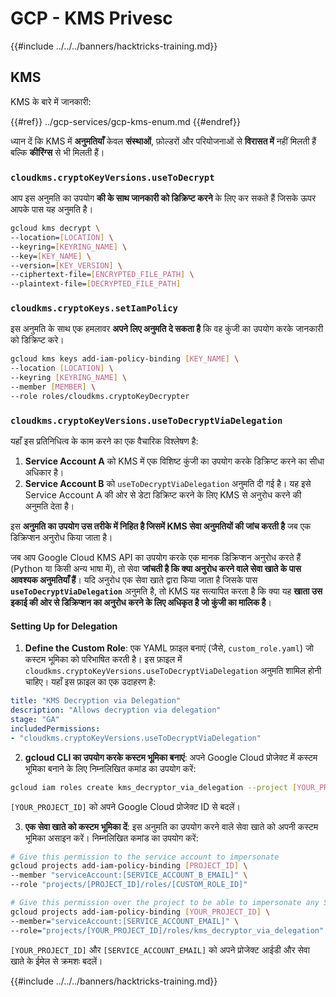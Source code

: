 # GCP - KMS Privesc

{{#include ../../../banners/hacktricks-training.md}}

## KMS

KMS के बारे में जानकारी:

{{#ref}}
../gcp-services/gcp-kms-enum.md
{{#endref}}

ध्यान दें कि KMS में **अनुमतियाँ** केवल **संस्थाओं**, फ़ोल्डरों और परियोजनाओं से **विरासत में** नहीं मिलती हैं बल्कि **कीरिंग्स** से भी मिलती हैं।

### `cloudkms.cryptoKeyVersions.useToDecrypt`

आप इस अनुमति का उपयोग **की के साथ जानकारी को डिक्रिप्ट करने** के लिए कर सकते हैं जिसके ऊपर आपके पास यह अनुमति है।
```bash
gcloud kms decrypt \
--location=[LOCATION] \
--keyring=[KEYRING_NAME] \
--key=[KEY_NAME] \
--version=[KEY_VERSION] \
--ciphertext-file=[ENCRYPTED_FILE_PATH] \
--plaintext-file=[DECRYPTED_FILE_PATH]
```
### `cloudkms.cryptoKeys.setIamPolicy`

इस अनुमति के साथ एक हमलावर **अपने लिए अनुमति दे सकता है** कि वह कुंजी का उपयोग करके जानकारी को डिक्रिप्ट करे।
```bash
gcloud kms keys add-iam-policy-binding [KEY_NAME] \
--location [LOCATION] \
--keyring [KEYRING_NAME] \
--member [MEMBER] \
--role roles/cloudkms.cryptoKeyDecrypter
```
### `cloudkms.cryptoKeyVersions.useToDecryptViaDelegation`

यहाँ इस प्रतिनिधित्व के काम करने का एक वैचारिक विश्लेषण है:

1. **Service Account A** को KMS में एक विशिष्ट कुंजी का उपयोग करके डिक्रिप्ट करने का सीधा अधिकार है।
2. **Service Account B** को `useToDecryptViaDelegation` अनुमति दी गई है। यह इसे Service Account A की ओर से डेटा डिक्रिप्ट करने के लिए KMS से अनुरोध करने की अनुमति देता है।

इस **अनुमति का उपयोग उस तरीके में निहित है जिसमें KMS सेवा अनुमतियों की जांच करती है** जब एक डिक्रिप्शन अनुरोध किया जाता है।

जब आप Google Cloud KMS API का उपयोग करके एक मानक डिक्रिप्शन अनुरोध करते हैं (Python या किसी अन्य भाषा में), तो सेवा **जांचती है कि क्या अनुरोध करने वाले सेवा खाते के पास आवश्यक अनुमतियाँ हैं**। यदि अनुरोध एक सेवा खाते द्वारा किया जाता है जिसके पास **`useToDecryptViaDelegation`** अनुमति है, तो KMS यह सत्यापित करता है कि क्या यह **खाता उस इकाई की ओर से डिक्रिप्शन का अनुरोध करने के लिए अधिकृत है जो कुंजी का मालिक है**।

#### Setting Up for Delegation

1. **Define the Custom Role**: एक YAML फ़ाइल बनाएं (जैसे, `custom_role.yaml`) जो कस्टम भूमिका को परिभाषित करती है। इस फ़ाइल में `cloudkms.cryptoKeyVersions.useToDecryptViaDelegation` अनुमति शामिल होनी चाहिए। यहाँ इस फ़ाइल का एक उदाहरण है:
```yaml
title: "KMS Decryption via Delegation"
description: "Allows decryption via delegation"
stage: "GA"
includedPermissions:
- "cloudkms.cryptoKeyVersions.useToDecryptViaDelegation"
```
2. **gcloud CLI का उपयोग करके कस्टम भूमिका बनाएं**: अपने Google Cloud प्रोजेक्ट में कस्टम भूमिका बनाने के लिए निम्नलिखित कमांड का उपयोग करें:
```bash
gcloud iam roles create kms_decryptor_via_delegation --project [YOUR_PROJECT_ID] --file custom_role.yaml
```
`[YOUR_PROJECT_ID]` को अपने Google Cloud प्रोजेक्ट ID से बदलें।

3. **एक सेवा खाते को कस्टम भूमिका दें**: इस अनुमति का उपयोग करने वाले सेवा खाते को अपनी कस्टम भूमिका असाइन करें। निम्नलिखित कमांड का उपयोग करें:
```bash
# Give this permission to the service account to impersonate
gcloud projects add-iam-policy-binding [PROJECT_ID] \
--member "serviceAccount:[SERVICE_ACCOUNT_B_EMAIL]" \
--role "projects/[PROJECT_ID]/roles/[CUSTOM_ROLE_ID]"

# Give this permission over the project to be able to impersonate any SA
gcloud projects add-iam-policy-binding [YOUR_PROJECT_ID] \
--member="serviceAccount:[SERVICE_ACCOUNT_EMAIL]" \
--role="projects/[YOUR_PROJECT_ID]/roles/kms_decryptor_via_delegation"
```
`[YOUR_PROJECT_ID]` और `[SERVICE_ACCOUNT_EMAIL]` को अपने प्रोजेक्ट आईडी और सेवा खाते के ईमेल से क्रमशः बदलें। 

{{#include ../../../banners/hacktricks-training.md}}
